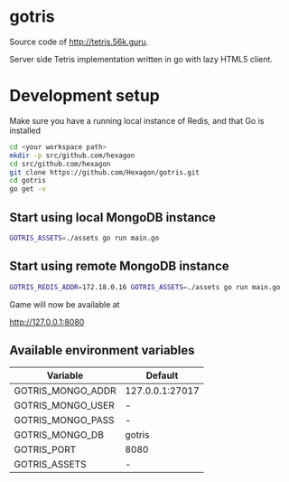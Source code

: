 # gotris

Source code of http://tetris.56k.guru. 

Server side Tetris implementation written in go with lazy HTML5 client.


# Development setup

Make sure you have a running local instance of Redis, and that Go is installed

```bash
cd <your workspace path>
mkdir -p src/github.com/hexagon
cd src/github.com/hexagon
git clone https://github.com/Hexagon/gotris.git
cd gotris
go get -v
```

## Start using local MongoDB instance

```bash
GOTRIS_ASSETS=./assets go run main.go
```

## Start using remote MongoDB instance
```bash
GOTRIS_REDIS_ADDR=172.18.0.16 GOTRIS_ASSETS=./assets go run main.go
```

Game will now be available at

http://127.0.0.1:8080


## Available environment variables

Variable | Default
--- | ---
GOTRIS_MONGO_ADDR | 127.0.0.1:27017
GOTRIS_MONGO_USER | -
GOTRIS_MONGO_PASS | -
GOTRIS_MONGO_DB | gotris
GOTRIS_PORT | 8080
GOTRIS_ASSETS | -
